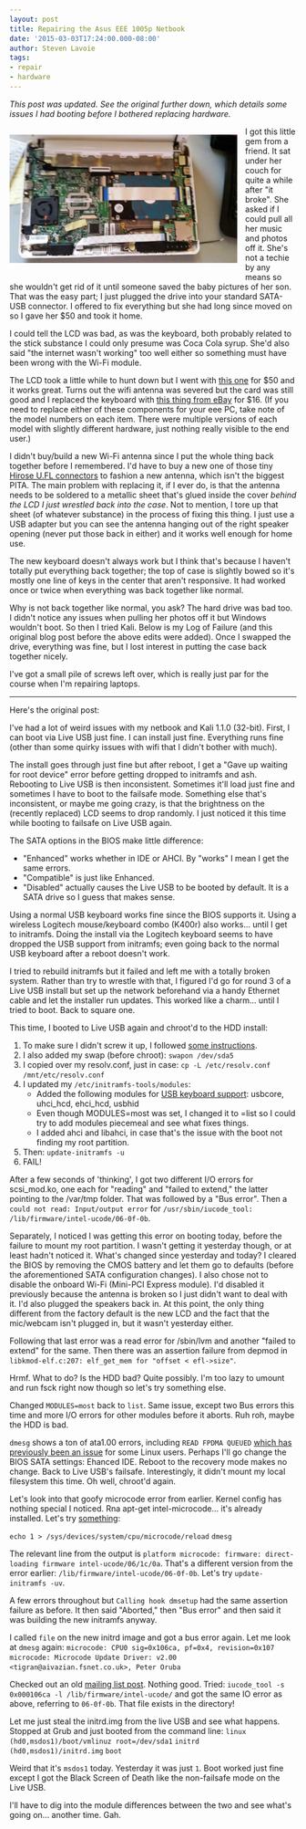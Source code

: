 ```yaml
---
layout: post
title: Repairing the Asus EEE 1005p Netbook
date: '2015-03-03T17:24:00.000-08:00'
author: Steven Lavoie
tags:
- repair
- hardware
---
```


_This post was updated. See the original further down, which details some issues I had booting before I bothered replacing hardware._

<div class="tr_bq"><a imageanchor="1" style="clear: left; float: left; margin-bottom: 1em; margin-right: 1em;">
</a><a imageanchor="1" style="clear: left; float: left; margin-bottom: 1em; margin-right: 1em;"><img border="0" height="225" src="/assets/posts/kali_on_asus/netbook_inside.jpg" width="400" /></a></div><div style="text-align: center;"></div>

I got this little gem from a friend. It sat under her couch for quite a while after "it broke". She asked if I could pull all her music and photos off it. She's not a techie by any means so she wouldn't get rid of it until someone saved the baby pictures of her son. That was the easy part; I just plugged the drive into your standard SATA-USB connector. I offered to fix everything but she had long since moved on so I gave her $50 and took it home.

I could tell the LCD was bad, as was the keyboard, both probably related to the stick substance I could only presume was Coca Cola syrup. She'd also said "the internet wasn't working" too well either so something must have been wrong with the Wi-Fi module.

The LCD took a little while to hunt down but I went with [this one](http://www.amazon.com/gp/product/B003TP6D9A) for $50 and it works great. Turns out the wifi antenna was severed but the card was still good and I replaced the keyboard with [this thing from eBay](http://www.ebay.com/itm/ASUS-MP-09A33US-5283-04GOA191KUS10-2-US-Keyboard-white-new-/110796731509) for $16. (If you need to replace either of these components for your eee PC, take note of the model numbers on each item. There were multiple versions of each model with slightly different hardware, just nothing really visible to the end user.)

I didn't buy/build a new Wi-Fi antenna since I put the whole thing back together before I remembered. I'd have to buy a new one of those tiny [Hirose U.FL connectors](http://en.wikipedia.org/wiki/Hirose_U.FL) to fashion a new antenna, which isn't the biggest PITA. The main problem with replacing it, if I ever do, is that the antenna needs to be soldered to a metallic sheet that's glued inside the cover _behind the LCD I just wrestled back into the case_. Not to mention, I tore up that sheet (of whatever substance) in the process of fixing this thing. I just use a USB adapter but you can see the antenna hanging out of the right speaker opening (never put those back in either) and it works well enough for home use.

The new keyboard doesn't always work but I think that's because I haven't totally put everything back together; the top of case is slightly bowed so it's mostly one line of keys in the center that aren't responsive. It had worked once or twice when everything was back together like normal.

Why is not back together like normal, you ask? The hard drive was bad too. I didn't notice any issues when pulling her photos off it but Windows wouldn't boot. So then I tried Kali. Below is my Log of Failure (and this original blog post before the above edits were added). Once I swapped the drive, everything was fine, but I lost interest in putting the case back together nicely.

I've got a small pile of screws left over, which is really just par for the course when I'm repairing laptops.

---

Here's the original post:


I've had a lot of weird issues with my netbook and Kali 1.1.0 (32-bit). First, I can boot via Live USB just fine. I can install just fine. Everything runs fine (other than some quirky issues with wifi that I didn't bother with much).

The install goes through just fine but after reboot, I get a "Gave up waiting for root device" error before getting dropped to initramfs and ash. Rebooting to Live USB is then inconsistent. Sometimes it'll load just fine and sometimes I have to boot to the failsafe mode. Something else that's inconsistent, or maybe me going crazy, is that the brightness on the (recently replaced) LCD seems to drop randomly. I just noticed it this time while booting to failsafe on Live USB again.

The SATA options in the BIOS make little difference:


- "Enhanced" works whether in IDE or AHCI. By "works" I mean I get the same errors.
- "Compatible" is just like Enhanced.
- "Disabled" actually causes the Live USB to be booted by default. It is a SATA drive so I guess that makes sense.

Using a normal USB keyboard works fine since the BIOS supports it. Using a wireless Logitech mouse/keyboard combo (K400r) also works... until I get to initramfs. Doing the install via the Logitech keyboard seems to have dropped the USB support from initramfs; even going back to the normal USB keyboard after a reboot doesn't work.

I tried to rebuild initramfs but it failed and left me with a totally broken system. Rather than try to wrestle with that, I figured I'd go for round 3 of a Live USB install but set up the network beforehand via a handy Ethernet cable and let the installer run updates. This worked like a charm... until I tried to boot. Back to square one.

This time, I booted to Live USB again and chroot'd to the HDD install:


1. To make sure I didn't screw it up, I followed [some instructions](http://superuser.com/questions/111152/whats-the-proper-way-to-prepare-chroot-to-recover-a-broken-linux-installation).
2. I also added my swap (before chroot): `swapon /dev/sda5`
3. I copied over my resolv.conf, just in case: `cp -L /etc/resolv.conf /mnt/etc/resolv.conf`
4. I updated my `/etc/initramfs-tools/modules`:
	* Added the following modules for [USB keyboard support](https://wiki.debian.org/Keyboard#How_to_enable_USB_keyboard_in_initramfs): usbcore, uhci_hcd, ehci_hcd, usbhid
	* Even though MODULES=most was set, I changed it to =list so I could try to add modules piecemeal and see what fixes things.
	* I added ahci and libahci, in case that's the issue with the boot not finding my root partition.
5. Then: `update-initramfs -u`
6. FAIL!

After a few seconds of 'thinking', I got two different I/O errors for scsi_mod.ko, one each for "reading" and "failed to extend," the latter pointing to the /var/tmp folder. That was followed by a "Bus error". Then a `could not read: Input/output error` for `/usr/sbin/iucode_tool: /lib/firmware/intel-ucode/06-0f-0b`.

Separately, I noticed I was getting this error on booting today, before the failure to mount my root partition. I wasn't getting it yesterday though, or at least hadn't noticed it. What's changed since yesterday and today? I cleared the BIOS by removing the CMOS battery and let them go to defaults (before the aforementioned SATA configuration changes). I also chose not to disable the onboard Wi-Fi (Mini-PCI Express module). I'd disabled it previously because the antenna is broken so I just didn't want to deal with it. I'd also plugged the speakers back in. At this point, the only thing different from the factory default is the new LCD and the fact that the mic/webcam isn't plugged in, but it wasn't yesterday either.

Following that last error was a read error for /sbin/lvm and another "failed to extend" for the same. Then there was an assertion failure from depmod in `libkmod-elf.c:207: elf_get_mem for "offset < efl->size"`.

Hrmf. What to do? Is the HDD bad? Quite possibly. I'm too lazy to umount and run fsck right now though so let's try something else.

Changed `MODULES=most` back to `list`. Same issue, except two Bus errors this time and more I/O errors for other modules before it aborts. Ruh roh, maybe the HDD is bad.

`dmesg` shows a ton of ata1.00 errors, including `READ FPDMA QUEUED` [which has previously been an issue](https://bugs.launchpad.net/ubuntu/+source/linux/+bug/550559) for some Linux users. Perhaps I'll go change the BIOS SATA settings: Ehanced IDE. Reboot to the recovery mode makes no change. Back to Live USB's failsafe. Interestingly, it didn't mount my local filesystem this time. Oh well, chroot'd again.

Let's look into that goofy microcode error from earlier. Kernel config has nothing special I noticed. Rna apt-get intel-microcode... it's already installed. Let's try [something](http://ubuntuforums.org/archive/index.php/t-1040648.html):

`echo 1 > /sys/devices/system/cpu/microcode/reload`
`dmesg`

The relevant line from the output is `platform microcode: firmware: direct-loading firmware intel-ucode/06/1c/0a`. That's a different version from the error earlier: `/lib/firmware/intel-ucode/06-0f-0b`. Let's try `update-initramfs -uv`.

A few errors throughout but `Calling hook dmsetup` had the same assertion failure as before. It then said "Aborted," then "Bus error" and then said it was building the new initramfs anyway.

I called `file` on the new initrd image and got a bus error again. Let me look at `dmesg` again:
`microcode: CPU0 sig=0x106ca, pf=0x4, revision=0x107`
`microcode: Microcode Update Driver: v2.00 <tigran@aivazian.fsnet.co.uk>, Peter Oruba`

Checked out an old [mailing list post](https://lists.debian.org/debian-user/2013/07/msg00380.html). Nothing good. Tried: `iucode_tool -s 0x000106ca -l /lib/firmware/intel-ucode/` and got the same IO error as above, referring to `06-0f-0b`. That file exists in the directory!

Let me just steal the initrd.img from the live USB and see what happens. Stopped at Grub and just booted from the command line:
`linux (hd0,msdos1)/boot/vmlinuz root=/dev/sda1`
`initrd (hd0,msdos1)/initrd.img`
`boot`

Weird that it's `msdos1` today. Yesterday it was just `1`. Boot worked just fine except I got the Black Screen of Death like the non-failsafe mode on the Live USB.

I'll have to dig into the module differences between the two and see what's going on... another time. Gah.
